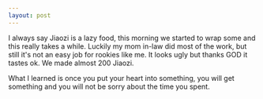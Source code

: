 ```yaml
--- 
layout: post
---
```


I always say Jiaozi is a lazy food, this morning we started to wrap some and this really takes a while. Luckily my mom in-law did most of the work, but still it's not an easy job for rookies like me. It looks ugly but thanks GOD it tastes ok. We made almost 200 Jiaozi.

What I learned is once you put your heart into something, you will get something and you will not be sorry about the time you spent.
